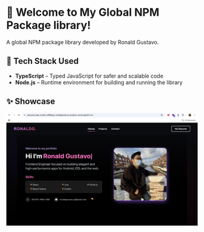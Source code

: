 # 🌟 Welcome to My Global NPM Package library!

A global NPM package library developed by Ronald Gustavo.


## 🚀 Tech Stack Used

- **TypeScript** – Typed JavaScript for safer and scalable code
- **Node.js** – Runtime environment for building and running the library

## ✨ Showcase
![Success Install Package](https://github.com/RonaldGustavo/personal-app-ronald/blob/main/public/assets/image/UI-HOME1.png)
